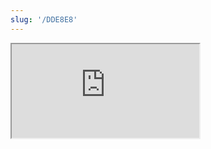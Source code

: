 ```yaml
---
slug: '/DDE8E8'
---
```


<iframe src="https://gist.github.com/anaclumos/c12c51fc768f009b1d659d1ab46752d2.pibb"></iframe>
